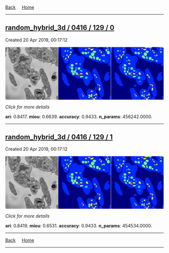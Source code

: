 
[Back](..)&nbsp;&nbsp;&nbsp;&nbsp;&nbsp;[Home](https://leapmanlab.github.io/snapshots)

---

<div class="summary"><a href="0"><h2>random_hybrid_3d / 0416 / 129 / 0</h2></a><p>Created 20 Apr 2019, 00:17:12
</p><a href="0"><img src="0/media/summary.png" align="center"></a><p>
<i>Click for more details</i>
</p></div>

**ari**: 0.8417. **miou**: 0.6639. **accuracy**: 0.9433. **n_params**: 456242.0000. 

---

<div class="summary"><a href="1"><h2>random_hybrid_3d / 0416 / 129 / 1</h2></a><p>Created 20 Apr 2019, 00:17:12
</p><a href="1"><img src="1/media/summary.png" align="center"></a><p>
<i>Click for more details</i>
</p></div>

**ari**: 0.8419. **miou**: 0.6531. **accuracy**: 0.9433. **n_params**: 454534.0000. 

---

[Back](..)&nbsp;&nbsp;&nbsp;&nbsp;&nbsp;[Home](https://leapmanlab.github.io/snapshots)

---